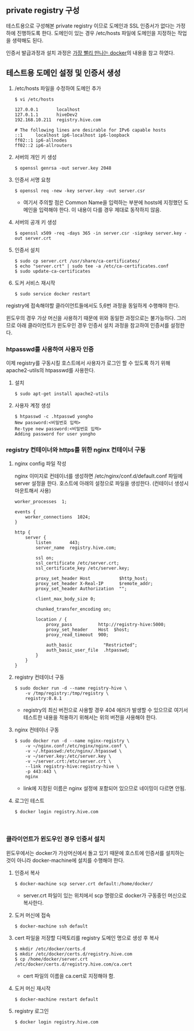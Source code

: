 ## private registry 구성

테스트용으로 구성해본 private registry 이므로 도메인과 SSL 인증서가 없다는 가정하에 진행하도록 한다. 도메인이 있는 경우 /etc/hosts 파일에 도메인을 지정하는 작업을 생략해도 된다. 

인증서 발급과정과 설치 과정은 [가장 빨리 만나는 docker](http://www.pyrasis.com/book/DockerForTheReallyImpatient/Chapter06/01/04)의 내용을 참고 하였다.



## 테스트용 도메인 설정 및 인증서 생성

1. /etc/hosts 파일을 수정하여 도메인 추가

   ```shell
   $ vi /etc/hosts

   127.0.0.1       localhost
   127.0.1.1       hiveDev2
   192.168.10.211  registry.hive.com

   # The following lines are desirable for IPv6 capable hosts
   ::1     localhost ip6-localhost ip6-loopback
   ff02::1 ip6-allnodes
   ff02::2 ip6-allrouters
   ```

2. 서버의 개인 키 생성

   ```shell
   $ openssl genrsa -out server.key 2048
   ```

3. 인증서 서명 요청

   ```shell
   $ openssl req -new -key server.key -out server.csr
   ```

   * 여기서 주의할 점은 Common Name을 입력하는 부분에 hosts에 지정했던 도메인을 입력해야 한다. 이 내용이 다를 경우 제대로 동작하지 않음.

4. 서버의 공개 키 생성

   ```shell
   $ openssl x509 -req -days 365 -in server.csr -signkey server.key -out server.crt
   ```

5. 인증서 설치

   ```shell
   $ sudo cp server.crt /usr/share/ca-certificates/
   $ echo "server.crt" | sudo tee -a /etc/ca-certificates.conf
   $ sudo update-ca-certificates
   ```

6. 도커 서비스 재시작

   ```shell
   $ sudo service docker restart
   ```

registry에 접속해야할 클라이언트들에서도 5,6번 과정을 동일하게 수행해야 한다.

윈도우의 경우 가상 머신을 사용하기 때문에 위와 동일한 과정으로는 불가능하다. 그러므로 아래 클라이언트가 윈도우인 경우 인증서 설치 과정을 참고하여 인증서를 설정한다.



### htpasswd를 사용하여 사용자 인증

이제 registry를 구동시킬 호스트에서 사용자가 로그인 할 수 있도록 하기 위해 apache2-utils의 htpasswd를 사용한다.

1. 설치

   ```shell
   $ sudo apt-get install apache2-utils
   ```

2. 사용자 계정 생성

   ```shell
   $ htpasswd -c .htpasswd yongho
   New password:<비밀번호 입력>
   Re-type new password:<비밀번호 입력>
   Adding password for user yongho
   ```



### registry 컨테이너와 https를 위한 nginx 컨테이너 구동

1. nginx config 파일 작성

   nginx 이미지로 컨테이너를 생성하면 /etc/nginx/conf.d/default.conf 파일에 server 설정을 한다. 호스트에 아래의 설정으로 파일을 생성한다. (컨테이너 생성시 마운트해서 사용)

   ```
   worker_processes  1;

   events {
       worker_connections  1024;
   }

   http {
       server {
           listen       443;
           server_name  registry.hive.com;

           ssl on;
           ssl_certificate /etc/server.crt;
           ssl_certificate_key /etc/server.key;

           proxy_set_header Host           $http_host;
           proxy_set_header X-Real-IP      $remote_addr;
           proxy_set_header Authorization  "";

           client_max_body_size 0;

           chunked_transfer_encoding on;

           location / {
               proxy_pass          http://registry-hive:5000;
               proxy_set_header    Host  $host;
               proxy_read_timeout  900;

               auth_basic            "Restricted";
               auth_basic_user_file  .htpasswd;
           }
       }
   }
   ```

2. registry 컨테이너 구동

   ```shell
   $ sudo docker run -d --name registry-hive \
       -v /tmp/registry:/tmp/registry \
       registry:0.8.1
   ```

   * registry의 최신 버전으로 사용할 경우 404 에러가 발생할 수 있으므로 여기서 테스트한 내용을 적용하기 위해서는 위의 버전을 사용해야 한다.

3. nginx 컨테이너 구동

   ```shell
   $ sudo docker run -d --name nginx-registry \
       -v ~/nginx.conf:/etc/nginx/nginx.conf \
       -v ~/.htpasswd:/etc/nginx/.htpasswd \
       -v ~/server.key:/etc/server.key \
       -v ~/server.crt:/etc/server.crt \
       --link registry-hive:registry-hive \
       -p 443:443 \
       nginx
   ```

   * link에 지정된 이름은 nginx 설정에 포함되어 있으므로 네이밍이 다르면 안됨.

4. 로그인 테스트

   ```shell
   $ docker login registry.hive.com
   ```

   ​

### 클라이언트가 윈도우인 경우 인증서 설치

윈도우에서는 docker가 가상머신에서 돌고 있기 때문에 호스트에 인증서를 설치하는 것이 아니라 docker-machine에 설치를 수행해야 한다.

1. 인증서 복사

   ```shell
   $ docker-machine scp server.crt default:/home/docker/
   ```

   * server.crt 파일이 있는 위치에서 scp 명령으로 docker가 구동중인 머신으로 복사한다.

2. 도커 머신에 접속

   ```shell
   $ docker-machine ssh default
   ```

3. cert 파일을 저장할 디렉토리를 registry 도메인 명으로 생성 후 복사

   ```shell
   $ mkdir /etc/docker/certs.d
   $ mkdir /etc/docker/certs.d/registry.hive.com
   $ cp /home/docker/server.crt /etc/docker/certs.d/registry.hive.com/ca.cert
   ```

   * cert 파일의 이름을 ca.cert로 지정해야 함.

4. 도커 머신 재시작

   ```shell
   $ docker-machine restart default
   ```

5. registry 로그인

   ```shell
   $ docker login registry.hive.com
   ```



